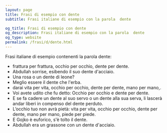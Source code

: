 ```yaml
---
layout: page
title: Frasi di esempio con dente 
subtitle: Frasi italiane di esempio con la parola  dente

og_title: Frasi di esempio con dente 
og_description: Frasi italiane di esempio con la parola  dente
og_type: website
permalink: /frasi/d/dente.html
---
```


Frasi italiane di esempio contenenti la parola dente:


- frattura per frattura, occhio per occhio, dente per dente.
- Abdullah sorrise, esibendo il suo dente d'acciaio.
- Una rosa o un dente di leone?
- Meglio essere il dente che l'erba.
- darai vita per vita, occhio per occhio, dente per dente, mano per mano,.
- Voi avete udito che fu detto: Occhio per occhio e dente per dente.
- E se fa cadere un dente al suo servo o un dente alla sua serva, li lascerà andar liberi in compenso del dente perduto.
- L’occhio tuo non avrà pietà: vita per vita, occhio per occhio, dente per dente, mano per mano, piede per piede.
- E Gojko è euforico, s'è tolto il dente.
- Abdullah era un grassone con un dente d'acciaio.
